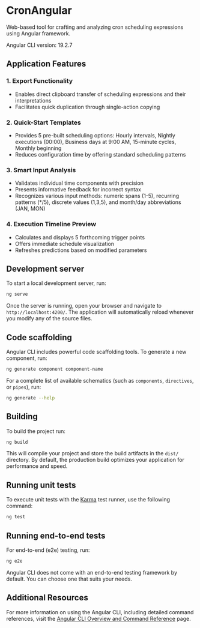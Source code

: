 # CronAngular

Web-based tool for crafting and analyzing cron scheduling expressions using Angular framework.

Angular CLI version: 19.2.7

## Application Features

### 1. Export Functionality
- Enables direct clipboard transfer of scheduling expressions and their interpretations
- Facilitates quick duplication through single-action copying

### 2. Quick-Start Templates
- Provides 5 pre-built scheduling options: Hourly intervals, Nightly executions (00:00), Business days at 9:00 AM, 15-minute cycles, Monthly beginning
- Reduces configuration time by offering standard scheduling patterns

### 3. Smart Input Analysis
- Validates individual time components with precision
- Presents informative feedback for incorrect syntax
- Recognizes various input methods: numeric spans (1-5), recurring patterns (*/5), discrete values (1,3,5), and month/day abbreviations (JAN, MON)

### 4. Execution Timeline Preview
- Calculates and displays 5 forthcoming trigger points
- Offers immediate schedule visualization
- Refreshes predictions based on modified parameters

## Development server

To start a local development server, run:

```bash
ng serve
```

Once the server is running, open your browser and navigate to `http://localhost:4200/`. The application will automatically reload whenever you modify any of the source files.

## Code scaffolding

Angular CLI includes powerful code scaffolding tools. To generate a new component, run:

```bash
ng generate component component-name
```

For a complete list of available schematics (such as `components`, `directives`, or `pipes`), run:

```bash
ng generate --help
```

## Building

To build the project run:

```bash
ng build
```

This will compile your project and store the build artifacts in the `dist/` directory. By default, the production build optimizes your application for performance and speed.

## Running unit tests

To execute unit tests with the [Karma](https://karma-runner.github.io) test runner, use the following command:

```bash
ng test
```

## Running end-to-end tests

For end-to-end (e2e) testing, run:

```bash
ng e2e
```

Angular CLI does not come with an end-to-end testing framework by default. You can choose one that suits your needs.

## Additional Resources

For more information on using the Angular CLI, including detailed command references, visit the [Angular CLI Overview and Command Reference](https://angular.dev/tools/cli) page.
